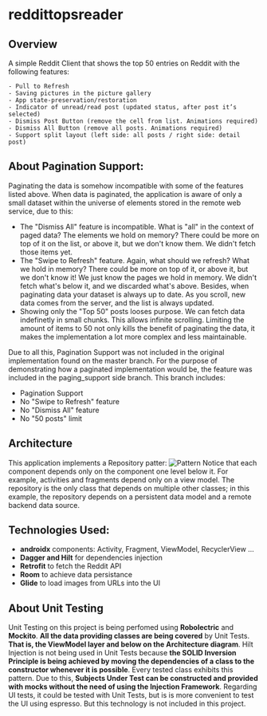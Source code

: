 # reddittopsreader

## Overview
A simple Reddit Client that shows the top 50 entries on Reddit with the following features:
```
- Pull to Refresh
- Saving pictures in the picture gallery
- App state-preservation/restoration
- Indicator of unread/read post (updated status, after post it’s selected)
- Dismiss Post Button (remove the cell from list. Animations required)
- Dismiss All Button (remove all posts. Animations required)
- Support split layout (left side: all posts / right side: detail post)
```
## About Pagination Support:
Paginating the data is somehow incompatible with some of the features listed above. When data is paginated, the application is aware of only a small dataset within the universe of elements stored in the remote web service, due to this:
* The "Dismiss All" feature is incompatible. What is "all" in the context of paged data? The elements we hold on memory? There could be more on top of it on the list, or above it, but we don't know them. We didn't fetch those items yet.
* The "Swipe to Refresh" feature. Again, what should we refresh? What we hold in memory? There could be more on top of it, or above it, but we don't know it! We just know the pages we hold in memory. We didn't fetch what's below it, and we discarded what's above. Besides, when paginating data your dataset is always up to date. As you scroll, new data comes from the server, and the list is always updated.
* Showing only the "Top 50" posts looses purpose. We can fetch data indefinetly in small chunks. This allows infinite scrolling. Limiting the amount of items to 50 not only kills the benefit of paginating the data, it makes the implementation a lot more complex and less maintainable.

Due to all this, Pagination Support was not included in the original implementation found on the master branch.
For the purpose of demonstrating how a paginated implementation would be, the feature was included in the paging_support side branch. This branch includes:
* Pagination Support
* No "Swipe to Refresh" feature
* No "Dismiss All" feature
* No "50 posts" limit

## Architecture
This application implements a Repository patter:
![Pattern](https://developer.android.com/topic/libraries/architecture/images/final-architecture.png)
Notice that each component depends only on the component one level below it. For example, activities and fragments depend only on a view model. The repository is the only class that depends on multiple other classes; in this example, the repository depends on a persistent data model and a remote backend data source.

## Technologies Used:
* **androidx** components: Activity, Fragment, ViewModel, RecyclerView ...
* **Dagger and Hilt** for dependencies injection
* **Retrofit** to fetch the Reddit API
* **Room** to achieve data persistance
* **Glide** to load images from URLs into the UI

## About Unit Testing
Unit Testing on this project is being perfomed using **Robolectric** and **Mockito**.
**All the data providing classes are being covered** by Unit Tests. **That is, the ViewModel layer and below on the Architecture diagram**.
Hilt Injection is not being used in Unit Tests because **the SOLID Inversion Principle is being achieved by moving the dependencies of a class to the constructor whenever it is possible**. Every tested class exhibits this pattern. Due to this, **Subjects Under Test can be constructed and provided with mocks without the need of using the Injection Framework**.
Regarding UI tests, it could be tested with Unit Tests, but is is more convenient to test the UI using espresso. But this technology is not included in this project.
